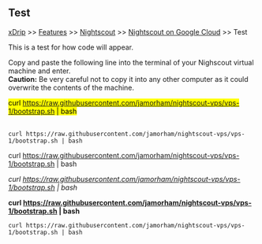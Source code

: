## Test  
[xDrip](../../README.md) >> [Features](../Features_page) >> [Nightscout](../Nightscout_page) >> [Nightscout on Google Cloud](./GoogleCloud) >> Test  
  
This is a test for how code will appear.  

Copy and paste the following line into the terminal of your Nighscout virtual machine and enter.  
**Caution:** Be very careful not to copy it into any other computer as it could overwrite the contents of the machine.  
  
<mark>curl https://raw.githubusercontent.com/jamorham/nightscout-vps/vps-1/bootstrap.sh | bash</mark>  
<br/>  
  
```
curl https://raw.githubusercontent.com/jamorham/nightscout-vps/vps-1/bootstrap.sh | bash
```
  
curl https://raw.githubusercontent.com/jamorham/nightscout-vps/vps-1/bootstrap.sh \| bash  
  
*curl https://raw.githubusercontent.com/jamorham/nightscout-vps/vps-1/bootstrap.sh \| bash*  
  
**curl https://raw.githubusercontent.com/jamorham/nightscout-vps/vps-1/bootstrap.sh | bash**  
  
``curl https://raw.githubusercontent.com/jamorham/nightscout-vps/vps-1/bootstrap.sh | bash``  
